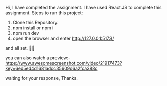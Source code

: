 Hi, I have completed the assignment. I have used React.JS to complete this assignment.
Steps to run this project:
1. Clone this Repository.
2. npm install or npm i
3. npm run dev
4. open the browser and enter http://127.0.0.1:5173/
   
and all set. 👍🏻
   
you can also watch a preview:- https://www.awesomescreenshot.com/video/21917473?key=6ed5ed4d1681adcc35609d6a2fca388c

waiting for your response, Thanks.
